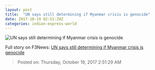 ```yaml
---
layout: post
title:  "UN says still determining if Myanmar crisis is genocide"
date: 2017-10-19 02:51:29Z
categories: indian-express-world
---
```


![UN says still determining if Myanmar crisis is genocide](http://images.indianexpress.com/2017/10/759-rohingya-refugees-5.jpg?w=759)




Full story on F3News: [UN says still determining if Myanmar crisis is genocide](http://www.f3nws.com/n/ZfDdCG)

> Posted on: Thursday, October 19, 2017 2:51:29 AM
